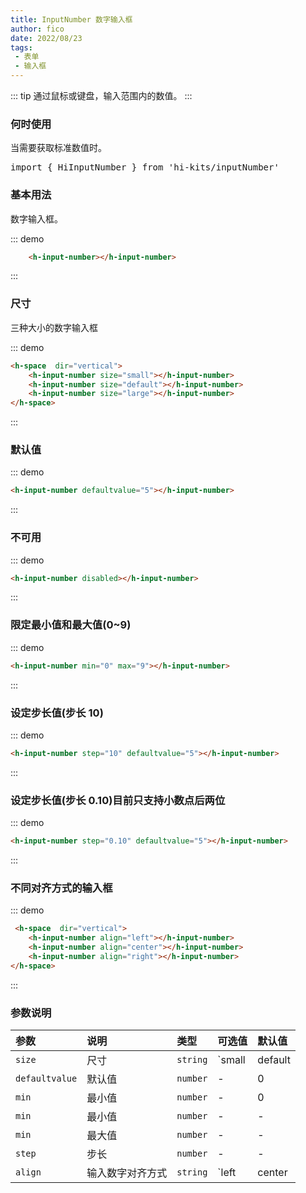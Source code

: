 ```yaml
---
title: InputNumber 数字输入框
author: fico
date: 2022/08/23
tags:
 - 表单
 - 输入框
---
```

::: tip
通过鼠标或键盘，输入范围内的数值。
:::
### 何时使用
当需要获取标准数值时。
<pre class="language-ts">
import { HiInputNumber } from 'hi-kits/inputNumber'
</pre>

### 基本用法

数字输入框。


::: demo
```html
    <h-input-number></h-input-number>
```
:::
### 尺寸

三种大小的数字输入框


::: demo
```html
<h-space  dir="vertical">
    <h-input-number size="small"></h-input-number>
    <h-input-number size="default"></h-input-number>
    <h-input-number size="large"></h-input-number>
</h-space>

```
:::

### 默认值

::: demo
```html
<h-input-number defaultvalue="5"></h-input-number>

```
:::

### 不可用

::: demo
```html
<h-input-number disabled></h-input-number>

```
:::

### 限定最小值和最大值(0~9)

::: demo
```html
<h-input-number min="0" max="9"></h-input-number>

```
:::

### 设定步长值(步长 10)

::: demo
```html
<h-input-number step="10" defaultvalue="5"></h-input-number>

```
:::

### 设定步长值(步长 0.10)目前只支持小数点后两位

::: demo
```html
<h-input-number step="0.10" defaultvalue="5"></h-input-number>

```
:::

### 不同对齐方式的输入框

::: demo
```html
 <h-space  dir="vertical">
    <h-input-number align="left"></h-input-number>
    <h-input-number align="center"></h-input-number>
    <h-input-number align="right"></h-input-number>
</h-space>
```
:::


### 参数说明

|参数|说明|类型|可选值|默认值
|:--|:--|:--|:-----|:---
| `size`| 尺寸 |  `string` | `small | default | large` | -
| `defaultvalue`| 默认值 |  `number` | - | 0
| `min`| 最小值 |  `number` | - | 0
| `min`| 最小值 |  `number` | - | -
| `min`| 最大值 |  `number` | - | -
| `step`| 步长 |  `number` | - | -
| `align`| 输入数字对齐方式 |  `string` | `left | center | right` | -
